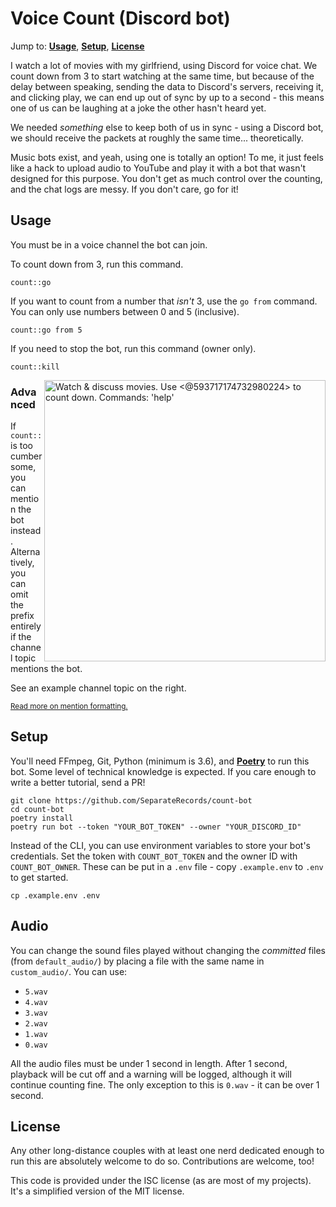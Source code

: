 # Voice Count (Discord bot)

Jump to: **[Usage]**, **[Setup]**, **[License]**

[Usage]: #usage
[Setup]: #setup
[License]: #license

I watch a lot of movies with my girlfriend, using Discord for voice chat. We
count down from 3 to start watching at the same time, but because of the delay
between speaking, sending the data to Discord's servers, receiving it, and
clicking play, we can end up out of sync by up to a second - this means one of
us can be laughing at a joke the other hasn't heard yet.

We needed *something* else to keep both of us in sync - using a Discord bot,
we should receive the packets at roughly the same time... theoretically.

Music bots exist, and yeah, using one is totally an option! To me, it just
feels like a hack to upload audio to YouTube and play it with a bot that wasn't
designed for this purpose. You don't get as much control over the counting,
and the chat logs are messy. If you don't care, go for it!

## Usage

You must be in a voice channel the bot can join.

To count down from 3, run this command.

```
count::go
```

If you want to count from a number that _isn't_ 3, use the `go from` command.
You can only use numbers between 0 and 5 (inclusive).

```
count::go from 5
```

If you need to stop the bot, run this command (owner only).

```
count::kill
```

<img width="450px" align="right" alt="Watch & discuss movies. Use &lt;@593717174732980224&gt; to count down. Commands: 'help'" src="https://user-images.githubusercontent.com/52195359/87511345-7fe1ad80-c6b8-11ea-87ba-1a5aac608f19.png">

### Advanced

If `count::` is too cumbersome, you can mention the bot instead. Alternatively,
you can omit the prefix entirely if the channel topic mentions the bot.

See an example channel topic on the right.

<sup>[Read more on mention formatting.][format]</sup>

[format]: https://discord.com/developers/docs/reference#message-formatting-formats

## Setup

You'll need FFmpeg, Git, Python (minimum is 3.6), and **[Poetry]** to run this bot.
Some level of technical knowledge is expected. If you care enough to write a
better tutorial, send a PR!

[Poetry]: https://python-poetry.org/docs/#installation

```
git clone https://github.com/SeparateRecords/count-bot
cd count-bot
poetry install
poetry run bot --token "YOUR_BOT_TOKEN" --owner "YOUR_DISCORD_ID"
```

Instead of the CLI, you can use environment variables to store your bot's
credentials. Set the token with `COUNT_BOT_TOKEN` and the owner ID with
`COUNT_BOT_OWNER`. These can be put in a `.env` file - copy `.example.env` to
`.env` to get started.

```
cp .example.env .env
```

## Audio

You can change the sound files played without changing the _committed_ files
(from `default_audio/`) by placing a file with the same name in
`custom_audio/`. You can use:

* `5.wav`
* `4.wav`
* `3.wav`
* `2.wav`
* `1.wav`
* `0.wav`

All the audio files must be under 1 second in length. After 1 second, playback
will be cut off and a warning will be logged, although it will continue
counting fine. The only exception to this is `0.wav` - it can be over 1 second.

## License

Any other long-distance couples with at least one nerd dedicated enough to run
this are absolutely welcome to do so. Contributions are welcome, too!

This code is provided under the ISC license (as are most of my projects). It's
a simplified version of the MIT license.
